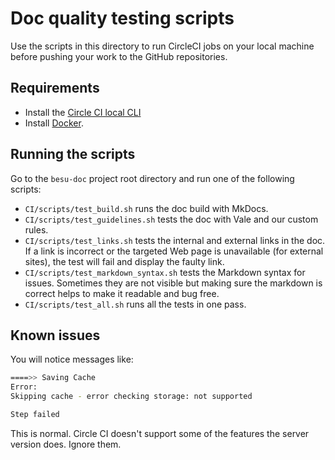 # Doc quality testing scripts

Use the scripts in this directory to run CircleCI jobs on your local machine before pushing your
work to the GitHub repositories.

## Requirements

* Install the [Circle CI local CLI](https://circleci.com/docs/2.0/local-cli/)
* Install [Docker](https://docs.docker.com/install/).

## Running the scripts

Go to the `besu-doc` project root directory and run one of the following scripts:

* `CI/scripts/test_build.sh` runs the doc build with MkDocs.
* `CI/scripts/test_guidelines.sh` tests the doc with Vale and our custom rules.
* `CI/scripts/test_links.sh` tests the internal and external links in the doc. If a link is
  incorrect or the targeted Web page is unavailable (for external sites), the test will fail and
  display the faulty link.
* `CI/scripts/test_markdown_syntax.sh` tests the Markdown syntax for issues. Sometimes they are not visible
  but making sure the markdown is correct helps to make it readable and bug free.
* `CI/scripts/test_all.sh` runs all the tests in one pass.

## Known issues

You will notice messages like:

```bash
====>> Saving Cache
Error:
Skipping cache - error checking storage: not supported

Step failed
```

This is normal. Circle CI doesn't support some of the features the server version does. Ignore them.
